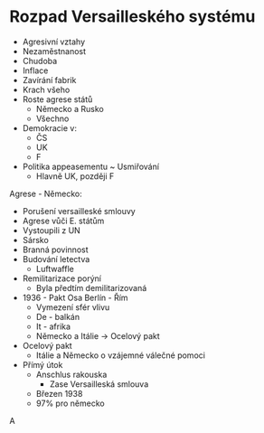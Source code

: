 # Rozpad Versailleského systému
- Agresivní vztahy
- Nezaměstnanost
- Chudoba
- Inflace
- Zavírání fabrik
- Krach všeho
- Roste agrese států
	- Německo a Rusko
	- Všechno
- Demokracie v:
	- ČS
	- UK
	- F
- Politika appeasementu
	~ Usmiřování
	- Hlavně UK, později F

Agrese - Německo:
- Porušení versailleské smlouvy
- Agrese vůči E. státům
- Vystoupili z UN
- Sársko
- Branná povinnost
- Budování letectva
	- Luftwaffle
- Remilitarizace porýní
	- Byla předtím demilitarizovaná
- 1936 - Pakt Osa Berlín - Řím
	- Vymezení sfér vlivu
	- De - balkán
	- It - afrika
	- Německo a Itálie -> Ocelový pakt
- Ocelový pakt
	- Itálie a Německo o vzájemné válečné pomoci
- Přímý útok
	- Anschlus rakouska
		- Zase Versailleská smlouva
	- Březen 1938
	- 97% pro německo

A